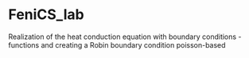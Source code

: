 # FeniCS_lab
Realization of the heat conduction equation with boundary conditions - functions and creating a Robin boundary condition poisson-based
